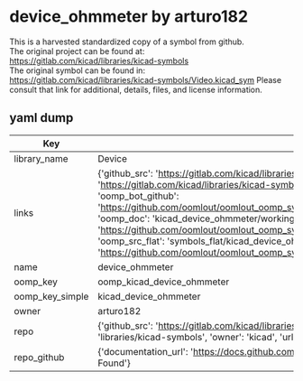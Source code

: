 # device_ohmmeter by arturo182  
This is a harvested standardized copy of a symbol from github.  
The original project can be found at:  
https://gitlab.com/kicad/libraries/kicad-symbols  
The original symbol can be found in:
https://gitlab.com/kicad/libraries/kicad-symbols/Video.kicad_sym
Please consult that link for additional, details, files, and license information.  
## yaml dump  
| Key | Value |  
| --- | --- |  
| library_name | Device |  
| links | {'github_src': 'https://gitlab.com/kicad/libraries/kicad-symbols/Video.kicad_sym', 'github_src_repo': 'https://gitlab.com/kicad/libraries/kicad-symbols', 'oomp_bot': 'kicad_device_ohmmeter/working', 'oomp_bot_github': 'https://github.com/oomlout/oomlout_oomp_symbol_bot/tree/main/kicad_device_ohmmeter/working', 'oomp_doc': 'kicad_device_ohmmeter/working', 'oomp_doc_github': 'https://github.com/oomlout/oomlout_oomp_symbol_doc/tree/main/kicad_device_ohmmeter/working', 'oomp_src_flat': 'symbols_flat/kicad_device_ohmmeter/working', 'oomp_src_flat_github': 'https://github.com/oomlout/oomlout_oomp_symbol_src/tree/main/kicad_device_ohmmeter/working'} |  
| name | device_ohmmeter |  
| oomp_key | oomp_kicad_device_ohmmeter |  
| oomp_key_simple | kicad_device_ohmmeter |  
| owner | arturo182 |  
| repo | {'github_src': 'https://gitlab.com/kicad/libraries/kicad-symbols/Video.kicad_sym', 'name': 'libraries/kicad-symbols', 'owner': 'kicad', 'url': 'https://gitlab.com/kicad/libraries/kicad-symbols'} |  
| repo_github | {'documentation_url': 'https://docs.github.com/rest/repos/repos#get-a-repository', 'message': 'Not Found'} |  

